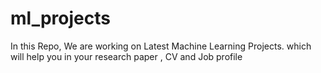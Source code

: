 # ml_projects
In this Repo, We are working on Latest Machine Learning Projects.
which will help you in your research paper , CV and Job profile 
